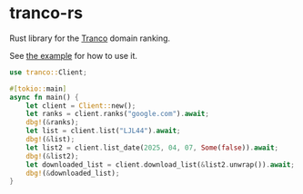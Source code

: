 # tranco-rs

Rust library for the [Tranco](https://tranco-list.eu) domain ranking.

See [the example](https://github.com/witchof0x20/tranco-rs/blob/main/examples/example.rs) for how to use it. 

```rust
use tranco::Client;

#[tokio::main]
async fn main() {
    let client = Client::new();
    let ranks = client.ranks("google.com").await;
    dbg!(&ranks);
    let list = client.list("LJL44").await;
    dbg!(&list);
    let list2 = client.list_date(2025, 04, 07, Some(false)).await;
    dbg!(&list2);
    let downloaded_list = client.download_list(&list2.unwrap()).await;
    dbg!(&downloaded_list);
}
```

